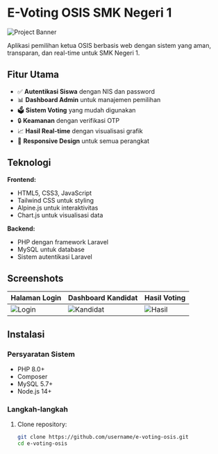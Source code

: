 # E-Voting OSIS SMK Negeri 1

![Project Banner](https://i.imgur.com/JKvQw7E.png)

Aplikasi pemilihan ketua OSIS berbasis web dengan sistem yang aman, transparan, dan real-time untuk SMK Negeri 1.

## Fitur Utama

- ✅ **Autentikasi Siswa** dengan NIS dan password
- 📊 **Dashboard Admin** untuk manajemen pemilihan
- 🗳️ **Sistem Voting** yang mudah digunakan
- 🔒 **Keamanan** dengan verifikasi OTP
- 📈 **Hasil Real-time** dengan visualisasi grafik
- 📱 **Responsive Design** untuk semua perangkat

## Teknologi

**Frontend:**
- HTML5, CSS3, JavaScript
- Tailwind CSS untuk styling
- Alpine.js untuk interaktivitas
- Chart.js untuk visualisasi data

**Backend:**
- PHP dengan framework Laravel
- MySQL untuk database
- Sistem autentikasi Laravel

## Screenshots

| Halaman Login | Dashboard Kandidat | Hasil Voting |
|--------------|------------------|-------------|
| ![Login](https://i.imgur.com/abc123.jpg) | ![Kandidat](https://i.imgur.com/def456.jpg) | ![Hasil](https://i.imgur.com/ghi789.jpg) |

## Instalasi

### Persyaratan Sistem
- PHP 8.0+
- Composer
- MySQL 5.7+
- Node.js 14+

### Langkah-langkah
1. Clone repository:
   ```bash
   git clone https://github.com/username/e-voting-osis.git
   cd e-voting-osis
